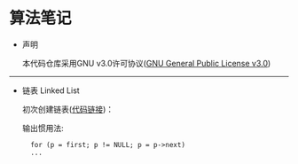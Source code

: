 # 算法笔记

* 声明

     本代码仓库采用GNU v3.0许可协议([GNU General Public License v3.0](https://github.com/whitejoce/Note/blob/main/LICENSE))
     
     
* * * 

   * 链表 Linked List
   
     初次创建链表([代码链接](https://github.com/whitejoce/Note/blob/main/LinkedList/LinkedList_1.c))： 
      
     输出惯用法:
          
           for (p = first; p != NULL; p = p->next)
           ...
     
     
